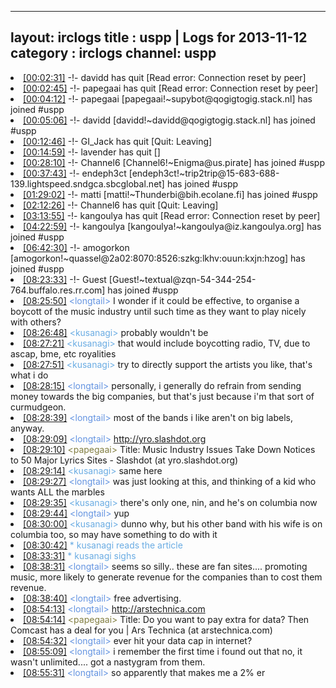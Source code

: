 
---
layout: irclogs
title : uspp | Logs for 2013-11-12
category : irclogs
channel: uspp
---
<li class="logitem"><a href="#00:02:31" name="00:02:31" class="time">[00:02:31]</a> -!- <span class="quit">davidd</span> has quit [Read error: Connection reset by peer] </li>
<li class="logitem"><a href="#00:02:45" name="00:02:45" class="time">[00:02:45]</a> -!- <span class="quit">papegaai</span> has quit [Read error: Connection reset by peer] </li>
<li class="logitem"><a href="#00:04:12" name="00:04:12" class="time">[00:04:12]</a> -!- <span class="join">papegaai</span> [papegaai!~supybot@qogigtogig.stack.nl] has joined #uspp </li>
<li class="logitem"><a href="#00:05:06" name="00:05:06" class="time">[00:05:06]</a> -!- <span class="join">davidd</span> [davidd!~davidd@qogigtogig.stack.nl] has joined #uspp </li>
<li class="logitem"><a href="#00:12:46" name="00:12:46" class="time">[00:12:46]</a> -!- <span class="quit">GI_Jack</span> has quit [Quit: Leaving] </li>
<li class="logitem"><a href="#00:14:59" name="00:14:59" class="time">[00:14:59]</a> -!- <span class="quit">lavender</span> has quit [] </li>
<li class="logitem"><a href="#00:28:10" name="00:28:10" class="time">[00:28:10]</a> -!- <span class="join">Channel6</span> [Channel6!~Enigma@us.pirate] has joined #uspp </li>
<li class="logitem"><a href="#00:37:43" name="00:37:43" class="time">[00:37:43]</a> -!- <span class="join">endeph3ct</span> [endeph3ct!~trip2trip@15-683-688-139.lightspeed.sndgca.sbcglobal.net] has joined #uspp </li>
<li class="logitem"><a href="#01:29:02" name="01:29:02" class="time">[01:29:02]</a> -!- <span class="join">matti</span> [matti!~Thunderbi@bih.ecolane.fi] has joined #uspp </li>
<li class="logitem"><a href="#02:12:26" name="02:12:26" class="time">[02:12:26]</a> -!- <span class="quit">Channel6</span> has quit [Quit: Leaving] </li>
<li class="logitem"><a href="#03:13:55" name="03:13:55" class="time">[03:13:55]</a> -!- <span class="quit">kangoulya</span> has quit [Read error: Connection reset by peer] </li>
<li class="logitem"><a href="#04:22:59" name="04:22:59" class="time">[04:22:59]</a> -!- <span class="join">kangoulya</span> [kangoulya!~kangoulya@iz.kangoulya.org] has joined #uspp </li>
<li class="logitem"><a href="#06:42:30" name="06:42:30" class="time">[06:42:30]</a> -!- <span class="join">amogorkon</span> [amogorkon!~quassel@2a02:8070:8526:szkg:lkhv:ouun:kxjn:hzog] has joined #uspp </li>
<li class="logitem"><a href="#08:23:33" name="08:23:33" class="time">[08:23:33]</a> -!- <span class="join">Guest</span> [Guest!~textual@zqn-54-344-254-764.buffalo.res.rr.com] has joined #uspp </li>
<li class="logitem"><a href="#08:25:50" name="08:25:50" class="time">[08:25:50]</a> <span class="person" style="color:#6494e1">&lt;longtail&gt;</span> I wonder if it could be effective, to organise a boycott of the music industry until such time as they want to play nicely with others? </li>
<li class="logitem"><a href="#08:26:48" name="08:26:48" class="time">[08:26:48]</a> <span class="person" style="color:#6aace3">&lt;kusanagi&gt;</span> probably wouldn't be </li>
<li class="logitem"><a href="#08:27:21" name="08:27:21" class="time">[08:27:21]</a> <span class="person" style="color:#6aace3">&lt;kusanagi&gt;</span> that would include boycotting radio, TV, due to ascap, bme, etc royalities </li>
<li class="logitem"><a href="#08:27:51" name="08:27:51" class="time">[08:27:51]</a> <span class="person" style="color:#6aace3">&lt;kusanagi&gt;</span> try to directly support the artists you like, that's what i do </li>
<li class="logitem"><a href="#08:28:15" name="08:28:15" class="time">[08:28:15]</a> <span class="person" style="color:#6494e1">&lt;longtail&gt;</span> personally, i generally do refrain from sending money towards the big companies, but that's just because i'm that sort of curmudgeon. </li>
<li class="logitem"><a href="#08:28:39" name="08:28:39" class="time">[08:28:39]</a> <span class="person" style="color:#6494e1">&lt;longtail&gt;</span> most of the bands i like aren't on big labels, anyway. </li>
<li class="logitem"><a href="#08:29:09" name="08:29:09" class="time">[08:29:09]</a> <span class="person" style="color:#6494e1">&lt;longtail&gt;</span> <a href="http://yro.slashdot.org/story/13/11/12/0352244/music-industry-issues-take-down-notices-to-50-major-lyrics-sites" target="_blank">http://yro.slashdot.org</a> </li>
<li class="logitem"><a href="#08:29:10" name="08:29:10" class="time">[08:29:10]</a> <span class="person" style="color:#817e41">&lt;papegaai&gt;</span> Title: Music Industry Issues Take Down Notices to 50 Major Lyrics Sites - Slashdot (at yro.slashdot.org) </li>
<li class="logitem"><a href="#08:29:14" name="08:29:14" class="time">[08:29:14]</a> <span class="person" style="color:#6aace3">&lt;kusanagi&gt;</span> same here </li>
<li class="logitem"><a href="#08:29:27" name="08:29:27" class="time">[08:29:27]</a> <span class="person" style="color:#6494e1">&lt;longtail&gt;</span> was just looking at this, and thinking of a kid who wants ALL the marbles </li>
<li class="logitem"><a href="#08:29:35" name="08:29:35" class="time">[08:29:35]</a> <span class="person" style="color:#6aace3">&lt;kusanagi&gt;</span> there's only one, nin, and he's on columbia now </li>
<li class="logitem"><a href="#08:29:44" name="08:29:44" class="time">[08:29:44]</a> <span class="person" style="color:#6494e1">&lt;longtail&gt;</span> yup </li>
<li class="logitem"><a href="#08:30:00" name="08:30:00" class="time">[08:30:00]</a> <span class="person" style="color:#6aace3">&lt;kusanagi&gt;</span> dunno why, but his other band with his wife is on columbia too, so may have something to do with it </li>
<li class="logitem"><a href="#08:30:42" name="08:30:42" class="time">[08:30:42]</a> <span class="person" style="color:#6aace3">* kusanagi reads the article</span> </li>
<li class="logitem"><a href="#08:33:31" name="08:33:31" class="time">[08:33:31]</a> <span class="person" style="color:#6aace3">* kusanagi sighs</span> </li>
<li class="logitem"><a href="#08:38:31" name="08:38:31" class="time">[08:38:31]</a> <span class="person" style="color:#6494e1">&lt;longtail&gt;</span> seems so silly.. these are fan sites.... promoting music, more likely to generate revenue for the companies than to cost them revenue.   </li>
<li class="logitem"><a href="#08:38:40" name="08:38:40" class="time">[08:38:40]</a> <span class="person" style="color:#6494e1">&lt;longtail&gt;</span> free advertising. </li>
<li class="logitem"><a href="#08:54:13" name="08:54:13" class="time">[08:54:13]</a> <span class="person" style="color:#6494e1">&lt;longtail&gt;</span> <a href="http://arstechnica.com/business/2013/11/do-you-want-to-pay-extra-for-data-then-comcast-has-a-deal-for-you/" target="_blank">http://arstechnica.com</a> </li>
<li class="logitem"><a href="#08:54:14" name="08:54:14" class="time">[08:54:14]</a> <span class="person" style="color:#817e41">&lt;papegaai&gt;</span> Title: Do you want to pay extra for data? Then Comcast has a deal for you | Ars Technica (at arstechnica.com) </li>
<li class="logitem"><a href="#08:54:32" name="08:54:32" class="time">[08:54:32]</a> <span class="person" style="color:#6494e1">&lt;longtail&gt;</span> ever hit your data cap in internet? </li>
<li class="logitem"><a href="#08:55:09" name="08:55:09" class="time">[08:55:09]</a> <span class="person" style="color:#6494e1">&lt;longtail&gt;</span> i remember the first time i found out that no, it wasn't unlimited.... got a nastygram from them. </li>
<li class="logitem"><a href="#08:55:31" name="08:55:31" class="time">[08:55:31]</a> <span class="person" style="color:#6494e1">&lt;longtail&gt;</span> so apparently that makes me a 2% er </li>


